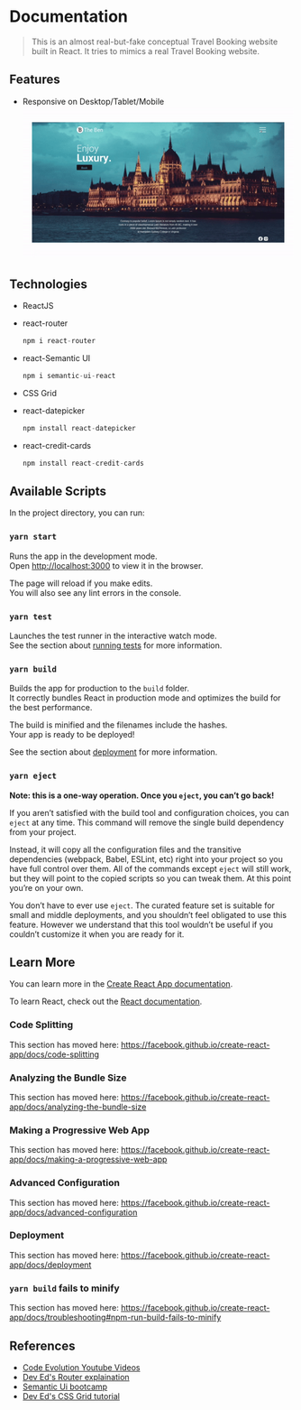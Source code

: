 # Documentation

> This is an almost real-but-fake conceptual Travel Booking website built in React. It tries to mimics a real Travel Booking website.

## Features

- Responsive on Desktop/Tablet/Mobile
    ![](https://github.com/Shanty97/The_Ben/blob/master/documentation/gifIntro.gif)

## Technologies

- ReactJS
- react-router

    ```jsx
    npm i react-router
    ```

- react-Semantic UI

    ```jsx
    npm i semantic-ui-react
    ```

- CSS Grid
- react-datepicker

    ```jsx
    npm install react-datepicker
    ```

- react-credit-cards

    ```jsx
    npm install react-credit-cards
    ```

## Available Scripts

In the project directory, you can run:

### `yarn start`

Runs the app in the development mode.<br />
Open [http://localhost:3000](http://localhost:3000) to view it in the browser.

The page will reload if you make edits.<br />
You will also see any lint errors in the console.

### `yarn test`

Launches the test runner in the interactive watch mode.<br />
See the section about [running tests](https://facebook.github.io/create-react-app/docs/running-tests) for more information.

### `yarn build`

Builds the app for production to the `build` folder.<br />
It correctly bundles React in production mode and optimizes the build for the best performance.

The build is minified and the filenames include the hashes.<br />
Your app is ready to be deployed!

See the section about [deployment](https://facebook.github.io/create-react-app/docs/deployment) for more information.

### `yarn eject`

**Note: this is a one-way operation. Once you `eject`, you can’t go back!**

If you aren’t satisfied with the build tool and configuration choices, you can `eject` at any time. This command will remove the single build dependency from your project.

Instead, it will copy all the configuration files and the transitive dependencies (webpack, Babel, ESLint, etc) right into your project so you have full control over them. All of the commands except `eject` will still work, but they will point to the copied scripts so you can tweak them. At this point you’re on your own.

You don’t have to ever use `eject`. The curated feature set is suitable for small and middle deployments, and you shouldn’t feel obligated to use this feature. However we understand that this tool wouldn’t be useful if you couldn’t customize it when you are ready for it.

## Learn More

You can learn more in the [Create React App documentation](https://facebook.github.io/create-react-app/docs/getting-started).

To learn React, check out the [React documentation](https://reactjs.org/).

### Code Splitting

This section has moved here: https://facebook.github.io/create-react-app/docs/code-splitting

### Analyzing the Bundle Size

This section has moved here: https://facebook.github.io/create-react-app/docs/analyzing-the-bundle-size

### Making a Progressive Web App

This section has moved here: https://facebook.github.io/create-react-app/docs/making-a-progressive-web-app

### Advanced Configuration

This section has moved here: https://facebook.github.io/create-react-app/docs/advanced-configuration

### Deployment

This section has moved here: https://facebook.github.io/create-react-app/docs/deployment

### `yarn build` fails to minify

This section has moved here: https://facebook.github.io/create-react-app/docs/troubleshooting#npm-run-build-fails-to-minify


## References

- [Code Evolution Youtube Videos](https://www.youtube.com/channel/UC80PWRj_ZU8Zu0HSMNVwKWw)
- [Dev Ed's Router explaination](https://www.youtube.com/watch?v=Law7wfdg_ls&t=929s)
- [Semantic Ui bootcamp](https://www.youtube.com/watch?v=a9mUH1EWp40)
- [Dev Ed's CSS Grid tutorial](https://www.youtube.com/watch?v=EFafSYg-PkI)
